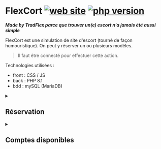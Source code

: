 # FlexCort [![web site](https://img.shields.io/badge/-Web%20Site-informational)](https://img.shields.io/badge/-Web%20Site-informational) [![php version](https://img.shields.io/badge/Php-8.1-success)](https://img.shields.io/badge/Php-8.1-success)


***Made by TradFlex parce que trouver un(e) escort n'a jamais été aussi simple***

FlexCort est une simulation de site d'escort (tourné de façon humouristique).
On peut y réserver un ou plusieurs modèles.
>Il faut être connecté pour effectuer cette action.


Technologies utilisées :
- front : CSS / JS
- back : PHP 8.1
- bdd : mySQL (MariaDB)

<details><summary><h2>Réservation</h2></summary>
 
<p>Dans la page "Modèles" il est possible d'effectuer plusieurs actions selon son statut de connection.</p>
  
  <h2>Non connecté</h2>
  
  <ul>
    <li>Accéder à la page modèle</li>
    <li>Voir tous les modèles disponibles</li>
    <li>Lire leur description</li>
    <li>Voir les forfaits disponibles par rapport au modèle</li>
    <li>Choisir une date</li>
  </ul>
  
  <h2>Connecté</h2>
  
 <ul>
    <li>⚠️ Toutes les fonctionnalités citées précédemment ⚠️</li>
    <li>Envoyer le formulaire de réservation</li>
    <li>Recevoir l'information si la réservation à été effectuée ou non</li>
    <li>Voir toutes ses réservations dans "Mon compte", onglet "Mes réservations"</li>
  </ul>
</details>

<details><summary><h2>Comptes disponibles</h2></summary>
 
 <ul>
   <hr>
   <li>Adresse mail : admin@gmail.com</li>
   <li>Mot de passe : admin</li>
   <hr>
 </ul>
 
 
</details>
